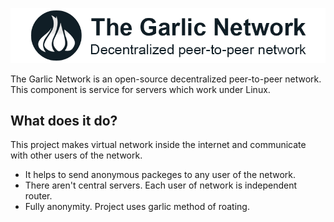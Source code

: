 ![logo](https://github.com/mrrva/media/blob/master/github_logo.png "The Garlic Network")

The Garlic Network is an open-source decentralized peer-to-peer network. This component is service for servers which work under Linux.

## What does it do?
This project makes virtual network inside the internet and communicate with other users of the network. 
- It helps to send anonymous packeges to any user of the network.
- There aren't central servers. Each user of network is independent router.
- Fully anonymity. Project uses garlic method of roating.
